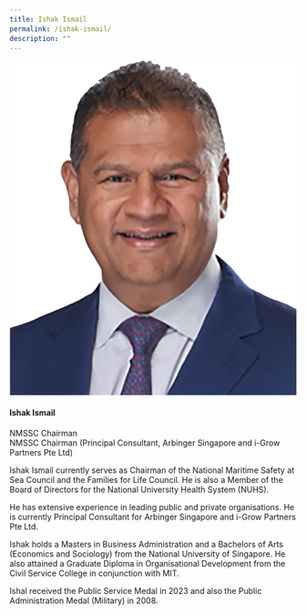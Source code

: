```yaml
---
title: Ishak Ismail
permalink: /ishak-ismail/
description: ""
---
```

<div class="row"> <div class="col is-3"> <img src="/images/Speakers_23/Session1p1/01_ishak ismail.png"> </div> <div class="col is-9 speaker-details"> <h4>Ishak Ismail </h4> <p>NMSSC Chairman<br>NMSSC Chairman (Principal Consultant, Arbinger Singapore and i-Grow Partners Pte Ltd) <br> </p> <p>Ishak Ismail currently serves as Chairman of the National Maritime Safety at Sea Council and the Families for Life Council. He is also a Member of the Board of Directors for the National University Health System (NUHS).</p> <p>He has extensive experience in leading public and private organisations. He is currently Principal Consultant for Arbinger Singapore and i-Grow Partners Pte Ltd. </p> <p> Ishak holds a Masters in Business Administration and a Bachelors of Arts (Economics and Sociology) from the National University of Singapore. He also attained a Graduate Diploma in Organisational Development from the Civil Service College in conjunction with MIT.</p> <p>Ishal received the Public Service Medal in 2023 and also the Public Administration Medal (Military) in 2008.</p> </div> </div>